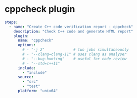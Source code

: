 [//]: <> (Documentation generated by intmain_docmd)
# cppcheck plugin


```yaml
steps:
  - name: "Create C++ code verification report - cppcheck"
    description: "Check C++ code and generate HTML report"
    plugin:
      name: "cppcheck"
      options:
        # - "-j 2"             # two jobs simultaneously
        # - "--clang=clang-11" # uses clang as analyser
        # - "--bug-hunting"    # useful for code review
        # - "--std=c++11"
      include:
        - "include"
      source:
        - "src"
        - "test"
      platform: "unix64"
```

